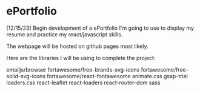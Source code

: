 # ePortfolio

[12/15/23] Begin development of a ePortfolio I'm going to use to display my resume and practice my react/javascript skills.

The webpage will be hosted on github pages most likely.

Here are the libraries I will be using to complete the project:

emailjs/browser
fortawesome/free-brands-svg-icons
fortawesome/free-solid-svg-icons
fortawesome/react-fontawesome
animate.css
gsap-trial
loaders.css
react-leaflet
react-loaders
react-router-dom
sass

